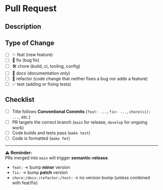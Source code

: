 # Pull Request

## Description
<!-- Describe what this PR does and why -->

## Type of Change
<!-- Check all that apply -->
- [ ] ✨ feat (new feature)
- [ ] 🐛 fix (bug fix)
- [ ] 🛠️ chore (build, ci, tooling, config)
- [ ] 📖 docs (documentation only)
- [ ] 🔄 refactor (code change that neither fixes a bug nor adds a feature)
- [ ] ✅ test (adding or fixing tests)

## Checklist
- [ ] Title follows **Conventional Commits** (`feat: ...`, `fix: ...`, `chore(ci): ...`, etc.)
- [ ] PR targets the correct branch (`main` for release, `develop` for ongoing work)
- [ ] Code builds and tests pass (`make test`)
- [ ] Code is formatted (`make fmt`)

---

⚠️ **Reminder:**  
PRs merged into `main` will trigger **semantic-release**.
- `feat:` → bump **minor** version
- `fix:` → bump **patch** version
- `chore:/docs:/refactor:/test:` → no version bump (unless combined with feat/fix)
